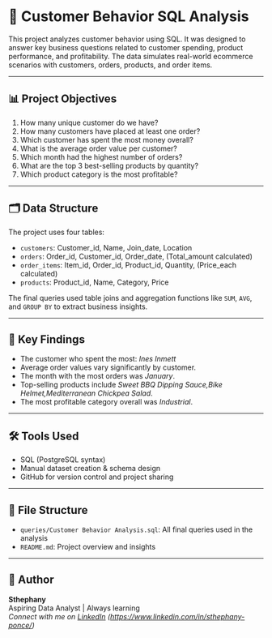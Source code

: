 # 🛒 Customer Behavior SQL Analysis

This project analyzes customer behavior using SQL. It was designed to answer key business questions related to customer spending, product performance, and profitability. The data simulates real-world ecommerce scenarios with customers, orders, products, and order items.

---

## 📊 Project Objectives

1. How many unique customer do we have?
2. How many customers have placed at least one order?
3. Which customer has spent the most money overall?
4. What is the average order value per customer?
5. Which month had the highest number of orders?
6. What are the top 3 best-selling products by quantity?
7. Which product category is the most profitable?

---

## 🗂️ Data Structure

The project uses four tables:

- `customers`: Customer_id, Name, Join_date, Location
- `orders`: Order_id, Customer_id, Order_date, (Total_amount calculated)
- `order_items`: Item_id, Order_id, Product_id, Quantity, (Price_each calculated)
- `products`: Product_id, Name, Category, Price

The final queries used table joins and aggregation functions like `SUM`, `AVG`, and `GROUP BY` to extract business insights.

---

## 🧠 Key Findings

- The customer who spent the most: *Ines Inmett*
- Average order values vary significantly by customer.
- The month with the most orders was *January*.
- Top-selling products include *Sweet BBQ Dipping Sauce,Bike Helmet,Mediterranean Chickpea Salad*.
- The most profitable category overall was *Industrial*.

---

## 🛠 Tools Used

- SQL (PostgreSQL syntax)
- Manual dataset creation & schema design
- GitHub for version control and project sharing

---

## 📁 File Structure

- `queries/Customer Behavior Analysis.sql`: All final queries used in the analysis
- `README.md`: Project overview and insights

---

## 💬 Author

**Sthephany**  
Aspiring Data Analyst | Always learning  
*Connect with me on [LinkedIn](#)* *(https://www.linkedin.com/in/sthephany-ponce/)*

